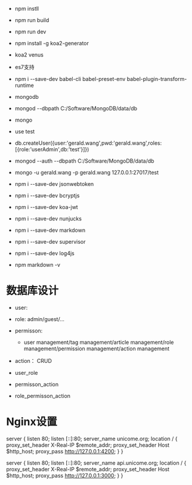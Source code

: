 * npm instll
* npm run build
* npm run dev

* npm install -g koa2-generator
* koa2 venus

* es7支持
* npm i --save-dev babel-cli babel-preset-env babel-plugin-transform-runtime

* mongodb
* mongod --dbpath C:/Software/MongoDB/data/db
* mongo
* use test
* db.createUser({user:'gerald.wang',pwd:'gerald.wang',roles:[{role:'userAdmin',db:'test'}]})

* mongod --auth --dbpath C:/Software/MongoDB/data/db
* mongo -u gerald.wang -p gerald.wang 127.0.0.1:27017/test

* npm i --save-dev jsonwebtoken
* npm i --save-dev bcryptjs
* npm i --save-dev koa-jwt

* npm i --save-dev nunjucks
* npm i --save-dev markdown
* npm i --save-dev supervisor
* npm i --save-dev log4js

* npm markdown -v

# 数据库设计

* user:
* role: admin/guest/...
* permisson: 
    * user management/tag management/article management/role management/permission management/action management
* action： CRUD

* user_role
* permisson_action
* role_permisson_action

# Nginx设置
server {
    listen 80;
    listen [::]:80;
    server_name unicome.org;
    location / {
        proxy_set_header X-Real-IP $remote_addr;
        proxy_set_header Host $http_host;
        proxy_pass http://127.0.0.1:4200;
    }
}

server {
    listen 80;
    listen [::]:80;
    server_name api.unicome.org;
    location / {
        proxy_set_header X-Real-IP $remote_addr;
        proxy_set_header Host $http_host;
        proxy_pass http://127.0.0.1:3000;
    }
}
